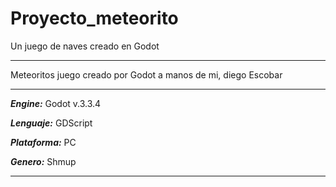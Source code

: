 # Proyecto_meteorito
Un juego de naves creado en Godot
***
Meteoritos juego creado por Godot a manos de mi,
diego Escobar
***
***Engine:*** Godot v.3.3.4

***Lenguaje:*** GDScript

***Plataforma:*** PC

***Genero:*** Shmup
***
